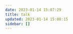 ```yaml
---
date: 2023-01-14 15:07:29
title: talk
updated: 2023-01-14 15:08:15
sidebar: []
---
```

<script src="https://unpkg.com/browse/qexo-static@1.5.0/hexo/talks.js"></script>
<link rel="stylesheet" href="https://unpkg.com/browse/qexo-static@1.5.0/hexo/talks.css">
<div id="qexot"></div>
<script>showQexoTalks("qexot", "https://qexo.wyblog1.tk", 5)</script>
